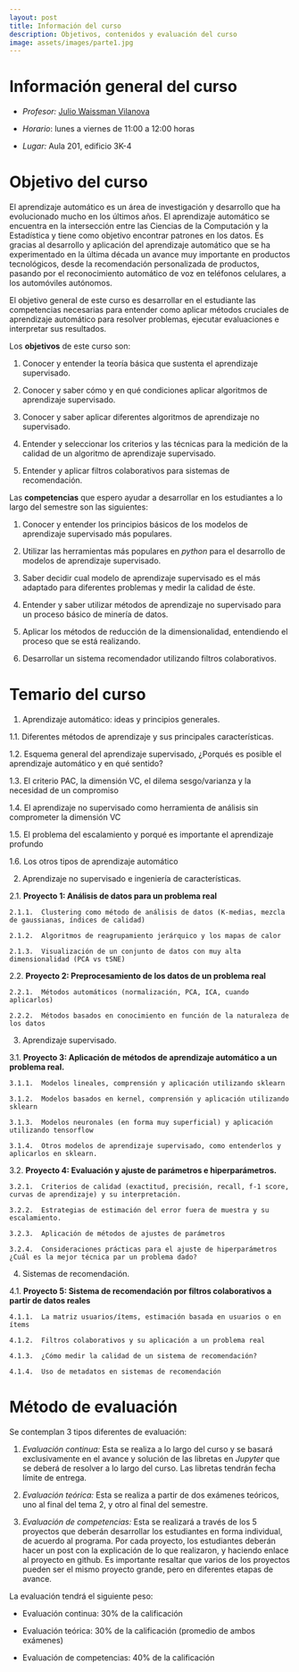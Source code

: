 ```yaml
---
layout: post
title: Información del curso
description: Objetivos, contenidos y evaluación del curso
image: assets/images/parte1.jpg
---
```


# Información general del curso

- *Profesor:* [Julio Waissman
  Vilanova](http://mat.uson.mx/~juliowaissman/)

- *Horario*: lunes a viernes de 11:00 a 12:00 horas

- *Lugar:* Aula 201, edificio 3K-4


# Objetivo del curso


El aprendizaje automático es un área de investigación y desarrollo que ha evolucionado mucho en los últimos años. El aprendizaje automático se encuentra en la intersección entre las Ciencias de la Computación y la Estadística y tiene como objetivo encontrar patrones en los datos. Es gracias al desarrollo y aplicación del aprendizaje automático que se ha experimentado en la última década un avance muy importante en productos tecnológicos, desde la recomendación personalizada de productos, pasando por el reconocimiento automático de voz en teléfonos celulares, a los automóviles autónomos. 

El objetivo general de este curso es desarrollar en el estudiante las competencias necesarias para entender como aplicar métodos cruciales de aprendizaje automático para resolver problemas, ejecutar evaluaciones e interpretar sus resultados.

Los **objetivos** de este curso son:

1.  Conocer y entender la teoría básica que sustenta el aprendizaje supervisado.

1.	Conocer y saber cómo y en qué condiciones aplicar algoritmos de aprendizaje supervisado.

2.	Conocer y saber aplicar diferentes algoritmos de aprendizaje no supervisado.

3.	Entender y seleccionar los criterios y las técnicas para la medición de la calidad de un algoritmo de aprendizaje supervisado.

4.	Entender y aplicar filtros colaborativos para sistemas de recomendación.

Las **competencias** que espero ayudar a desarrollar en los estudiantes a
lo largo del semestre son las siguientes:

1. Conocer y entender los principios básicos de los modelos de aprendizaje supervisado más populares.

2. Utilizar las herramientas más populares en *python* para el desarrollo de modelos de aprendizaje supervisado.

3. Saber decidir cual modelo de aprendizaje supervisado es el más adaptado para diferentes problemas y medir la calidad de éste.

4. Entender y saber utilizar métodos de aprendizaje no supervisado para un proceso básico de minería de datos.

5. Aplicar los métodos de reducción de la dimensionalidad, entendiendo el proceso que se está realizando.

6. Desarrollar un sistema recomendador utilizando filtros colaborativos.

# Temario del curso

1.	Aprendizaje automático: ideas y principios generales.

  1.1.	Diferentes métodos de aprendizaje y sus principales características.

  1.2.	Esquema general del aprendizaje supervisado, ¿Porqués es posible el aprendizaje automático y en qué sentido?
  
  1.3.	El criterio PAC, la dimensión VC, el dilema sesgo/varianza y la necesidad de un compromiso
  
  1.4.	El aprendizaje no supervisado como herramienta de análisis sin comprometer la dimensión VC
  
  1.5.	El problema del escalamiento y porqué es importante el aprendizaje profundo
  
  1.6.	Los otros tipos de aprendizaje automático

2.	Aprendizaje no supervisado e ingeniería de características. 
  
  2.1.	**Proyecto 1: Análisis de datos para un problema real**
  
    2.1.1.	Clustering como método de análisis de datos (K-medias, mezcla de gaussianas, índices de calidad)
    
    2.1.2.	Algoritmos de reagrupamiento jerárquico y los mapas de calor
    
    2.1.3.	Visualización de un conjunto de datos con muy alta dimensionalidad (PCA vs tSNE)
  
  2.2.	**Proyecto 2: Preprocesamiento de los datos de un problema real**
    
    2.2.1.	Métodos automáticos (normalización, PCA, ICA, cuando aplicarlos)
    
    2.2.2.	Métodos basados en conocimiento en función de la naturaleza de los datos

3.	Aprendizaje supervisado. 
  
  3.1.	**Proyecto 3: Aplicación de métodos de aprendizaje automático a un problema real.**
    
    3.1.1.	Modelos lineales, comprensión y aplicación utilizando sklearn
    
    3.1.2.	Modelos basados en kernel, comprensión y aplicación utilizando sklearn
    
    3.1.3.	Modelos neuronales (en forma muy superficial) y aplicación utilizando tensorflow
    
    3.1.4.	Otros modelos de aprendizaje supervisado, como entenderlos y aplicarlos en sklearn.
      
  3.2.	**Proyecto 4: Evaluación y ajuste de parámetros e hiperparámetros.**
  
    3.2.1.	Criterios de calidad (exactitud, precisión, recall, f-1 score, curvas de aprendizaje) y su interpretación.
    
    3.2.2.	Estrategias de estimación del error fuera de muestra y su escalamiento.
    
    3.2.3.	Aplicación de métodos de ajustes de parámetros 
    
    3.2.4.	Consideraciones prácticas para el ajuste de hiperparámetros ¿Cuál es la mejor técnica par un problema dado?

4.	Sistemas de recomendación.
  
  4.1.	**Proyecto 5: Sistema de recomendación por filtros colaborativos a partir de datos reales**
    
    4.1.1.	La matriz usuarios/ítems, estimación basada en usuarios o en ítems 
    
    4.1.2.	Filtros colaborativos y su aplicación a un problema real
    
    4.1.3.	¿Cómo medir la calidad de un sistema de recomendación?
    
    4.1.4.	Uso de metadatos en sistemas de recomendación

# Método de evaluación

Se contemplan 3 tipos diferentes de evaluación:

1. *Evaluación continua:* Esta se realiza a lo largo del curso y se
   basará exclusivamente en el avance y solución de las libretas en
   *Jupyter* que se deberá de resolver a lo largo del curso. Las libretas tendrán fecha límite de entrega.

2. *Evaluación teórica:* Esta se realiza a partir de dos exámenes
   teóricos, uno al final del tema 2, y otro al final del semestre.

3. *Evaluación de competencias:* Esta se realizará a través de los 5
   proyectos que deberán desarrollar los estudiantes en forma
   individual, de acuerdo al programa. Por cada proyecto, los estudiantes deberán hacer un
   post con la explicación de lo que realizaron, y haciendo enlace al proyecto en github.
   Es importante resaltar que varios de los proyectos pueden ser el mismo proyecto grande, pero
   en diferentes etapas de avance.
   
La evaluación tendrá el siguiente peso:

- Evaluación continua: 30% de la calificación

- Evaluación teórica: 30% de la calificación (promedio de ambos
  exámenes)

- Evaluación de competencias: 40% de la calificación
